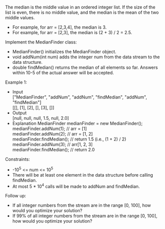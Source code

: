 The median is the middle value in an ordered integer list. If the size of the list is even, there is no middle value, and the median is the mean of the two middle values.
- For example, for arr = [2,3,4], the median is 3.
- For example, for arr = [2,3], the median is (2 + 3) / 2 = 2.5.

Implement the MedianFinder class:
- MedianFinder() initializes the MedianFinder object.
- void addNum(int num) adds the integer num from the data stream to the data structure.
- double findMedian() returns the median of all elements so far. Answers within 10-5 of the actual answer will be accepted.

Example 1:
- Input<br>
["MedianFinder", "addNum", "addNum", "findMedian", "addNum", "findMedian"]<br>
[[], [1], [2], [], [3], []]
- Output<br>
[null, null, null, 1.5, null, 2.0]
- Explanation
MedianFinder medianFinder = new MedianFinder();<br>
medianFinder.addNum(1);    // arr = [1]<br>
medianFinder.addNum(2);    // arr = [1, 2]<br>
medianFinder.findMedian(); // return 1.5 (i.e., (1 + 2) / 2)<br>
medianFinder.addNum(3);    // arr[1, 2, 3]<br>
medianFinder.findMedian(); // return 2.0

Constraints:
- -10<sup>5</sup> <= num <= 10<sup>5</sup>
- There will be at least one element in the data structure before calling findMedian.
- At most 5 * 10<sup>4</sup> calls will be made to addNum and findMedian.


Follow up:
- If all integer numbers from the stream are in the range [0, 100], how would you optimize your solution?
- If 99% of all integer numbers from the stream are in the range [0, 100], how would you optimize your solution?